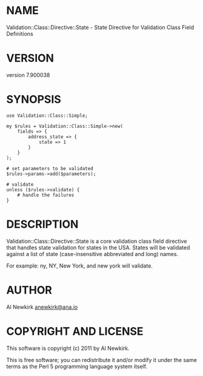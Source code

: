 # NAME

Validation::Class::Directive::State - State Directive for Validation Class Field Definitions

# VERSION

version 7.900038

# SYNOPSIS

    use Validation::Class::Simple;

    my $rules = Validation::Class::Simple->new(
        fields => {
            address_state => {
                state => 1
            }
        }
    );

    # set parameters to be validated
    $rules->params->add($parameters);

    # validate
    unless ($rules->validate) {
        # handle the failures
    }

# DESCRIPTION

Validation::Class::Directive::State is a core validation class field directive
that handles state validation for states in the USA. States will be validated
against a list of state (case-insensitive abbreviated and long) names.

For example: ny, NY, New York, and new york will validate.

# AUTHOR

Al Newkirk <anewkirk@ana.io>

# COPYRIGHT AND LICENSE

This software is copyright (c) 2011 by Al Newkirk.

This is free software; you can redistribute it and/or modify it under
the same terms as the Perl 5 programming language system itself.
